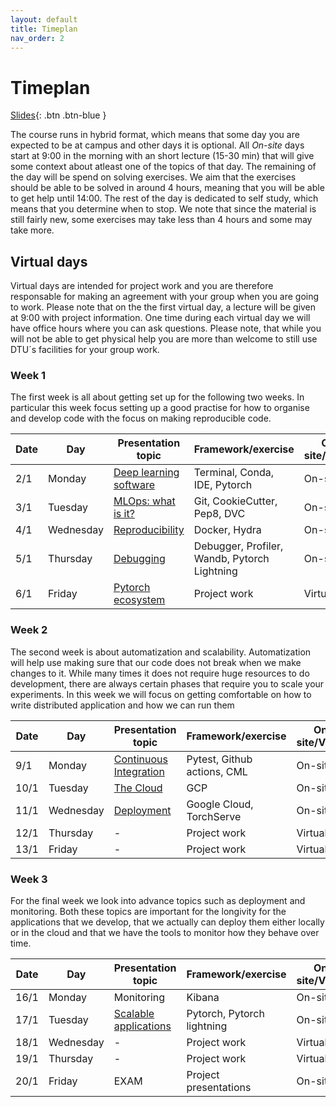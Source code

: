 ```yaml
---
layout: default
title: Timeplan
nav_order: 2
---
```


# Timeplan

[Slides](../slides/Intro%20to%20the%20course.pdf){: .btn .btn-blue }

The course runs in hybrid format, which means that some day you are expected to be at campus and other days
it is optional. All *On-site* days start at 9:00 in the morning with an short lecture (15-30 min) that will
give some context about atleast one of the topics of that day. The remaining of the day will be spend on
solving exercises. We aim that the exercises should be able to be solved in around 4 hours, meaning that
you will be able to get help until 14:00. The rest of the day is dedicated to self study, which means that
you determine when to stop. We note that since the material is still fairly new, some exercises may take
less than 4 hours and some may take more.

## Virtual days

Virtual days are intended for project work and you are therefore responsable for making an agreement with
your group when you are going to work. Please note that on the the first virtual day, a lecture will be given
at 9:00 with project information. One time during each virtual day we will have office hours where you can
ask questions. Please note, that while you will not be able to get physical help you are more than welcome
to still use DTU´s facilities for your group work.

### Week 1

The first week is all about getting set up for the following two weeks. In particular this week focus setting
up a good practise for how to organise and develop code with the focus on making reproducible code.

Date | Day       | Presentation topic                                                 | Framework/exercise                           | On-site/Virtual
-----|-----------|--------------------------------------------------------------------|----------------------------------------------|----------------
2/1  | Monday    | [Deep learning software](../slides/Deep%20Learning%20software.pdf) | Terminal, Conda, IDE, Pytorch                | On-site
3/1  | Tuesday   | [MLOps: what is it?](../slides/What%20is%20MLOps.pdf)              | Git, CookieCutter, Pep8, DVC                 | On-site
4/1  | Wednesday | [Reproducibility](../slides/Reproducibility.pdf)                   | Docker, Hydra                                | On-site
5/1  | Thursday  | [Debugging](../slides/Debugging%20ML%20Code.pdf)                   | Debugger, Profiler, Wandb, Pytorch Lightning | On-site
6/1  | Friday    | [Pytorch ecosystem](../slides/Projects.pdf)                        | Project work                                 | Virtual

### Week 2

The second week is about automatization and scalability. Automatization will help use making sure that our code
does not break when we make changes to it. While many times it does not require huge resources to do development,
there are always certain phases that require you to scale your experiments. In this week we will focus on getting
comfortable on how to write distributed application and how we can run them

Date | Day       | Presentation topic                                              | Framework/exercise          | On-site/Virtual
-----|-----------|-----------------------------------------------------------------|-----------------------------|----------------
9/1  | Monday    | [Continuous Integration](../slides/Continues%20Integration.pdf) | Pytest, Github actions, CML | On-site
10/1 | Tuesday   | [The Cloud](../slides/Cloud%20Intro.pdf)                        | GCP                         | On-site
11/1 | Wednesday | [Deployment](../slides/Deployment.pdf)                          | Google Cloud, TorchServe    | On-site
12/1 | Thursday  | -                                                               | Project work                | Virtual
13/1 | Friday    | -                                                               | Project work                | Virtual

### Week 3

For the final week we look into advance topics such as deployment and monitoring. Both these topics are
important for the longivity for the applications that we develop, that we actually can deploy them either
locally or in the cloud and that we have the tools to monitor how they behave over time.

Date | Day       | Presentation topic                                                | Framework/exercise         | On-site/Virtual
-----|-----------|-------------------------------------------------------------------|----------------------------|----------------
16/1 | Monday    | Monitoring                                                        | Kibana                     | On-site
17/1 | Tuesday   | [Scalable applications](../slides/Distributed%20applications.pdf) | Pytorch, Pytorch lightning | On-site
18/1 | Wednesday | -                                                                 | Project work               | Virtual
19/1 | Thursday  | -                                                                 | Project work               | Virtual
20/1 | Friday    | EXAM                                                              | Project presentations      | On-site
